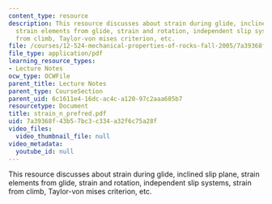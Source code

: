 ```yaml
---
content_type: resource
description: This resource discusses about strain during glide, inclined slip plane,
  strain elements from glide, strain and rotation, independent slip systems, strain
  from climb, Taylor-von mises criterion, etc.
file: /courses/12-524-mechanical-properties-of-rocks-fall-2005/7a39368f43b57bc3c334a32f6c75a28f_strain_n_prefred.pdf
file_type: application/pdf
learning_resource_types:
- Lecture Notes
ocw_type: OCWFile
parent_title: Lecture Notes
parent_type: CourseSection
parent_uid: 6c1611e4-16dc-ac4c-a120-97c2aaa685b7
resourcetype: Document
title: strain_n_prefred.pdf
uid: 7a39368f-43b5-7bc3-c334-a32f6c75a28f
video_files:
  video_thumbnail_file: null
video_metadata:
  youtube_id: null
---
```

This resource discusses about strain during glide, inclined slip plane, strain elements from glide, strain and rotation, independent slip systems, strain from climb, Taylor-von mises criterion, etc.